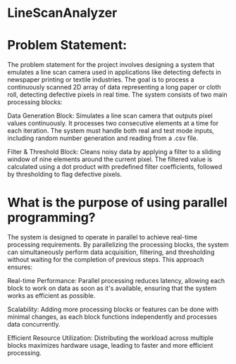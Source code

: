 # LineScanAnalyzer

# Problem Statement:
The problem statement for the project involves designing a system that emulates a line scan camera used in applications like detecting defects in newspaper printing or textile industries. The goal is to process a continuously scanned 2D array of data representing a long paper or cloth roll, detecting defective pixels in real time. The system consists of two main processing blocks:

Data Generation Block: Simulates a line scan camera that outputs pixel values continuously. It processes two consecutive elements at a time for each iteration. The system must handle both real and test mode inputs, including random number generation and reading from a .csv file.

Filter & Threshold Block: Cleans noisy data by applying a filter to a sliding window of nine elements around the current pixel. The filtered value is calculated using a dot product with predefined filter coefficients, followed by thresholding to flag defective pixels.

# What is the purpose of using parallel programming?

The system is designed to operate in parallel to achieve real-time processing requirements. By parallelizing the processing blocks, the system can simultaneously perform data acquisition, filtering, and thresholding without waiting for the completion of previous steps. This approach ensures:

Real-time Performance: Parallel processing reduces latency, allowing each block to work on data as soon as it's available, ensuring that the system works as efficient as possible.

Scalability: Adding more processing blocks or features can be done with minimal changes, as each block functions independently and processes data concurrently.

Efficient Resource Utilization: Distributing the workload across multiple blocks maximizes hardware usage, leading to faster and more efficient processing.
